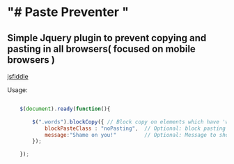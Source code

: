 "# Paste Preventer " 
=====================


Simple Jquery plugin to prevent copying and pasting in all browsers( focused on mobile browsers )
----------------------------------------------------------------------------------------------------

[jsfiddle]( http://jsfiddle.net/pv6r0x1a/2/ )


Usage:

```javascript

    $(document).ready(function(){
    
        $(".words").blockCopy({ // Block copy on elements which have 'words' class
            blockPasteClass : "noPasting",  // Optional: block pasting on inputs (or textareas) which have 'noPasting' class
            message:"Shame on you!"         // Optional: Message to show if user tried to paste
        });
        
    });

```
